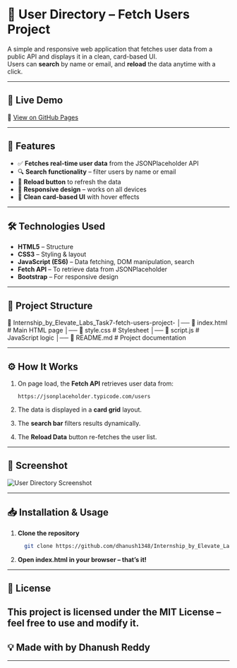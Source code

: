 # 📇 User Directory – Fetch Users Project

A simple and responsive web application that fetches user data from a public API and displays it in a clean, card-based UI.  
Users can **search** by name or email, and **reload** the data anytime with a click.

---

## 🚀 Live Demo
🔗 [View on GitHub Pages](https://dhanush1348.github.io/Internship_by_Elevate_Labs_Task7-fetch-users-project-/)

---

## 📌 Features
- ✅ **Fetches real-time user data** from the JSONPlaceholder API  
- 🔍 **Search functionality** – filter users by name or email  
- 🔄 **Reload button** to refresh the data  
- 📱 **Responsive design** – works on all devices  
- 🎨 **Clean card-based UI** with hover effects  

---

## 🛠️ Technologies Used
- **HTML5** – Structure  
- **CSS3** – Styling & layout  
- **JavaScript (ES6)** – Data fetching, DOM manipulation, search  
- **Fetch API** – To retrieve data from JSONPlaceholder  
- **Bootstrap** – For responsive design  

---

## 📂 Project Structure
📁 Internship_by_Elevate_Labs_Task7-fetch-users-project-
│── 📄 index.html # Main HTML page
│── 📄 style.css # Stylesheet
│── 📄 script.js # JavaScript logic
│── 📄 README.md # Project documentation



---

## ⚙️ How It Works
1. On page load, the **Fetch API** retrieves user data from:

       https://jsonplaceholder.typicode.com/users
2. The data is displayed in a **card grid** layout.
3. The **search bar** filters results dynamically.
4. The **Reload Data** button re-fetches the user list.

---

## 📸 Screenshot
![User Directory Screenshot](https://dhanush1348.github.io/Internship_by_Elevate_Labs_Task7-fetch-users-project-/screenshot.png)

---

## 📥 Installation & Usage
1. **Clone the repository**  
    ```bash
      git clone https://github.com/dhanush1348/Internship_by_Elevate_Labs_Task7-fetch-users-project-.git
2. **Open index.html in your browser – that’s it!**

---
## 📜 License

This project is licensed under the MIT License – feel free to use and modify it.
-------------------------------------
## 💡 Made with  by Dhanush Reddy
-------------------------------------
